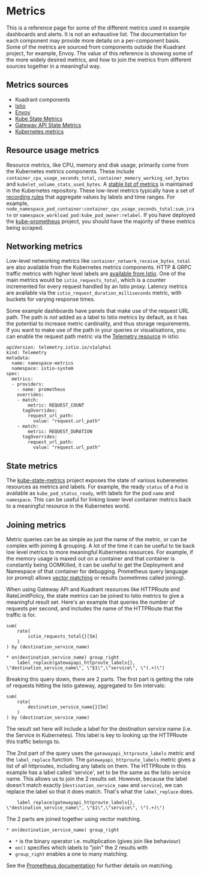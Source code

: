 # Metrics

This is a reference page for some of the different metrics used in example
dashboards and alerts. It is not an exhaustive list. The documentation for each
component may provide more details on a per-component basis. Some of the metrics
are sourced from components outside the Kuadrant project, for example, Envoy.
The value of this reference is showing some of the more widely desired metrics,
and how to join the metrics from different sources together in a meaningful way.

## Metrics sources

* Kuadrant components
* [Istio](https://istio.io/latest/docs/reference/config/metrics/)
* [Envoy](https://www.envoyproxy.io/docs/envoy/latest/operations/admin.html#get--stats)
* [Kube State Metrics](https://github.com/kubernetes/kube-state-metrics)
* [Gateway API State Metrics](https://github.com/Kuadrant/gateway-api-state-metrics)
* [Kubernetes metrics](https://kubernetes.io/docs/concepts/cluster-administration/system-metrics/#metrics-in-kubernetes)

## Resource usage metrics

Resource metrics, like CPU, memory and disk usage, primarily come from the Kubernetes
metrics components. These include `container_cpu_usage_seconds_total`, `container_memory_working_set_bytes`
and `kubelet_volume_stats_used_bytes`. A [stable list of metrics](https://github.com/kubernetes/kubernetes/blob/master/test/instrumentation/testdata/stable-metrics-list.yaml) is maintained in
the Kubernetes repository. These low-level metrics typically have a set of
[recording rules](https://prometheus.io/docs/practices/rules/#aggregation) that
aggregate values by labels and time ranges.
For example, `node_namespace_pod_container:container_cpu_usage_seconds_total:sum_irate` or `namespace_workload_pod:kube_pod_owner:relabel`.
If you have deployed the [kube-prometheus](https://github.com/prometheus-operator/kube-prometheus) project, you should have the majority of 
these metrics being scraped.

## Networking metrics

Low-level networking metrics like `container_network_receive_bytes_total` are also
available from the Kubernetes metrics components.
HTTP & GRPC traffic metrics with higher level labels are [available from Istio](https://istio.io/latest/docs/reference/config/metrics/).
One of the main metrics would be `istio_requests_total`, which is a counter incremented for every request handled by an Istio proxy.
Latency metrics are available via the `istio_request_duration_milliseconds` metric, with buckets for varying response times.

Some example dashboards have panels that make use of the request URL path.
The path is *not* added as a label to Istio metrics by default, as it has the potential
to increase metric cardinality, and thus storage requirements.
If you want to make use of the path in your queries or visualisations, you can enable
the request path metric via the [Telemetry resource](https://istio.io/latest/docs/reference/config/telemetry/#MetricSelector-IstioMetric) in istio:

```
apiVersion: telemetry.istio.io/v1alpha1
kind: Telemetry
metadata:
  name: namespace-metrics
  namespace: istio-system
spec:
  metrics:
  - providers:
    - name: prometheus
    overrides:
    - match:
        metric: REQUEST_COUNT
      tagOverrides:
        request_url_path:
          value: "request.url_path"
    - match:      
        metric: REQUEST_DURATION
      tagOverrides:
        request_url_path:
          value: "request.url_path"
```

## State metrics

The [kube-state-metrics](https://github.com/kubernetes/kube-state-metrics/tree/main/docs#default-resources)
project exposes the state of various kuberenetes resources
as metrics and labels. For example, the ready `status` of a `Pod` is available as
`kube_pod_status_ready`, with labels for the pod `name` and `namespace`. This can
be useful for linking lower level container metrics back to a meaningful resource
in the Kubernetes world.

## Joining metrics

Metric queries can be as simple as just the name of the metric, or can be complex
with joining & grouping. A lot of the time it can be useful to tie back low level
metrics to more meaningful Kubernetes resources. For example, if the memory usage
is maxed out on a container and that container is constantly being OOMKilled, it
can be useful to get the Deployment and Namespace of that container for debugging.
Prometheus query language (or promql) allows [vector matching](https://prometheus.io/docs/prometheus/latest/querying/operators/#vector-matching)
or results (sometimes called joining).

When using Gateway API and Kuadrant resources like HTTPRoute and RateLimitPolicy,
the state metrics can be joined to Istio metrics to give a meaningful result set.
Here's an example that queries the number of requests per second, and includes
the name of the HTTPRoute that the traffic is for.

```promql
sum(
    rate(
        istio_requests_total{}[5m]
    )
) by (destination_service_name)

* on(destination_service_name) group_right 
    label_replace(gatewayapi_httproute_labels{}, \"destination_service_name\", \"$1\",\"service\", \"(.+)\")
```

Breaking this query down, there are 2 parts.
The first part is getting the rate of requests hitting the Istio gateway, aggregated
to 5m intervals:

```promql
sum(
    rate(
        destination_service_name{}[5m]
    )
) by (destination_service_name)
```

The result set here will include a label for the destination service name (i.e.
the Service in Kubernetes). This label is key to looking up the HTTPRoute this
traffic belongs to.

The 2nd part of the query uses the `gatewayapi_httproute_labels` metric and the
`label_replace` function. The `gatewayapi_httproute_labels` metric gives a list
of all httproutes, including any labels on them. The HTTPRoute in this example
has a label called 'service', set to be the same as the Istio service name.
This allows us to join the 2 results set.
However, because the label doesn't match exactly (`destination_service_name` and `service`),
we can replace the label so that it does match. That's what the `label_replace`
does.

```promql
    label_replace(gatewayapi_httproute_labels{}, \"destination_service_name\", \"$1\",\"service\", \"(.+)\")
```

The 2 parts are joined together using vector matching.

```promql
* on(destination_service_name) group_right 
```

* `*` is the binary operator i.e. multiplication (gives join like behaviour)
* `on()` specifies which labels to "join" the 2 results with
* `group_right` enables a one to many matching.

See the [Prometheus documentation](https://prometheus.io/docs/prometheus/latest/querying/operators/#vector-matching) for further details on matching.
